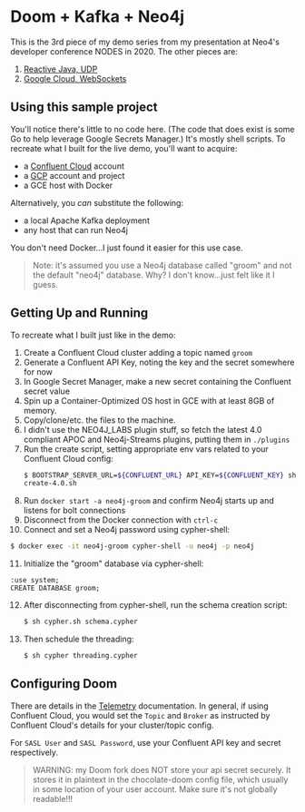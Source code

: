# Doom + Kafka + Neo4j

This is the 3rd piece of my demo series from my presentation at Neo4's
developer conference NODES in 2020. The other pieces are:

1. [Reactive Java, UDP](https://github.com/voutilad/groom)
2. [Google Cloud, WebSockets](https://github.com/voutilad/groom-gcp)

## Using this sample project
You'll notice there's little to no code here. (The code that does
exist is some Go to help leverage Google Secrets Manager.) It's mostly
shell scripts. To recreate what I built for the live demo, you'll want
to acquire:

- a [Confluent Cloud](https://confluent.cloud) account
- a [GCP](https://cloud.google.com) account and project
- a GCE host with Docker

Alternatively, you *can* substitute the following:

- a local Apache Kafka deployment
- any host that can run Neo4j

You don't need Docker...I just found it easier for this use case.

> Note: it's assumed you use a Neo4j database called "groom" and not
> the default "neo4j" database. Why? I don't know...just felt like
> it I guess.

## Getting Up and Running
To recreate what I built just like in the demo:

1. Create a Confluent Cloud cluster adding a topic named `groom`
2. Generate a Confluent API Key, noting the key and the secret
   somewhere for now
3. In Google Secret Manager, make a new secret containing the
   Confluent secret value
4. Spin up a Container-Optimized OS host in GCE with at least 8GB of
   memory.
5. Copy/clone/etc. the files to the machine.
6. I didn't use the NEO4J_LABS plugin stuff, so fetch the latest 4.0
   compliant APOC and Neo4j-Streams plugins, putting them in
   `./plugins`
7. Run the create script, setting appropriate env vars related to your
   Confluent Cloud config:
   ```bash
   $ BOOTSTRAP_SERVER_URL=${CONFLUENT_URL} API_KEY=${CONFLUENT_KEY} sh
   create-4.0.sh
   ```
8. Run `docker start -a neo4j-groom` and confirm Neo4j starts up and
   listens for bolt connections
9. Disconnect from the Docker connection with `ctrl-c`
10. Connect and set a Neo4j password using cypher-shell:
   ```bash
   $ docker exec -it neo4j-groom cypher-shell -u neo4j -p neo4j
   ```
11. Initialize the "groom" database via cypher-shell:
   ```
   :use system;
   CREATE DATABASE groom;
   ```
12. After disconnecting from cypher-shell, run the schema creation
    script:
    ```bash
    $ sh cypher.sh schema.cypher
    ```
13. Then schedule the threading:
    ```bash
    $ sh cypher threading.cypher
    ```

## Configuring Doom
There are details in the
[Telemetry](https://github.com/voutilad/chocolate-doom/blob/personal/TELEMETRY.md)
documentation. In general, if using Confluent Cloud, you would set the
`Topic` and `Broker` as instructed by Confluent Cloud's details for
your cluster/topic config.

For `SASL User` and `SASL Password`, use your Confluent API key and
secret respectively.

> WARNING: my Doom fork does NOT store your api secret securely. It
> stores it in plaintext in the chocolate-doom config file, which
> usually in some location of your user account. Make sure it's not
> globally readable!!!
